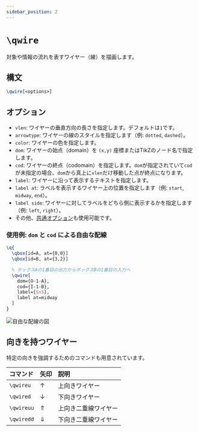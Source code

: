 ```yaml
---
sidebar_position: 2
---
```


# `\qwire`

対象や情報の流れを表すワイヤー（線）を描画します。

## 構文

```latex
\qwire[<options>]
```

## オプション

- `vlen`: ワイヤーの垂直方向の長さを指定します。デフォルトは`1`です。
- `arrowtype`: ワイヤーの線のスタイルを指定します（例: `dotted`, `dashed`）。
- `color`: ワイヤーの色を指定します。
- `dom`: ワイヤーの始点（domain）を `(x,y)` 座標またはTikZのノード名で指定します。
- `cod`: ワイヤーの終点（codomain）を指定します。`dom`が指定されていて`cod`が未指定の場合、`dom`から真上に`vlen`だけ移動した点が終点になります。
- `label`: ワイヤーに沿って表示するテキストを指定します。
- `label at`: ラベルを表示するワイヤー上の位置を指定します（例: `start`, `midway`, `end`）。
- `label side`: ワイヤーに対してラベルをどちら側に表示するかを指定します（例: `left`, `right`）。
- その他、[共通オプション](./options.md)も使用可能です。

### 使用例: `dom` と `cod` による自由な配線

```latex
\q{
  \qbox[id=A, at={0,0}]
  \qbox[id=B, at={3,2}]

  % ボックスAの1番目の出力からボックスBの1番目の入力へ
  \qwire[
    dom={O-1-A},
    cod={I-1-B},
    label={$x$},
    label at=midway
  ]
}
```

![自由な配線の図](https://placehold.co/300x250/F3F4F6/333333?text=Custom%20Wiring)

## 向きを持つワイヤー

特定の向きを強調するためのコマンドも用意されています。

| コマンド   | 矢印 | 説明                 |
| :--------- | :--- | :------------------- |
| `\qwireu`  | ↑    | 上向きワイヤー       |
| `\qwired`  | ↓    | 下向きワイヤー       |
| `\qwireuu` | ⇑    | 上向き二重線ワイヤー |
| `\qwiredd` | ⇓    | 下向き二重線ワイヤー |
